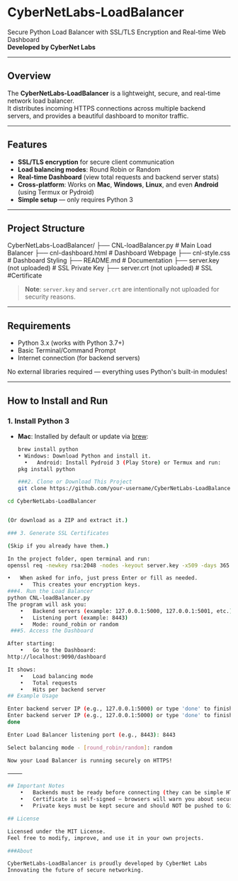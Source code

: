 # CyberNetLabs-LoadBalancer

Secure Python Load Balancer with SSL/TLS Encryption and Real-time Web Dashboard  
**Developed by CyberNet Labs**

---

## Overview

The **CyberNetLabs-LoadBalancer** is a lightweight, secure, and real-time network load balancer.  
It distributes incoming HTTPS connections across multiple backend servers, and provides a beautiful dashboard to monitor traffic.

---

## Features
- **SSL/TLS encryption** for secure client communication
- **Load balancing modes**: Round Robin or Random
- **Real-time Dashboard** (view total requests and backend server stats)
- **Cross-platform**: Works on **Mac**, **Windows**, **Linux**, and even **Android** (using Termux or Pydroid)
- **Simple setup** — only requires Python 3

---

## Project Structure
CyberNetLabs-LoadBalancer/
├── CNL-loadBalancer.py       # Main Load Balancer
├── cnl-dashboard.html        # Dashboard Webpage
├── cnl-style.css             # Dashboard Styling
├── README.md                 # Documentation
├── server.key (not uploaded) # SSL Private Key
├── server.crt (not uploaded) # SSL #Certificate
> **Note**: `server.key` and `server.crt` are intentionally not uploaded for security reasons.

---

## Requirements

- Python 3.x (works with Python 3.7+)
- Basic Terminal/Command Prompt
- Internet connection (for backend servers)

No external libraries required — everything uses Python's built-in modules!

---

## How to Install and Run

### 1. Install Python 3
- **Mac**: Installed by default or update via [brew](https://brew.sh/):  
  ```bash
  brew install python
  •	Windows: Download Python and install it.
	•	Android: Install Pydroid 3 (Play Store) or Termux and run:
  pkg install python

  ###2. Clone or Download This Project
  git clone https://github.com/your-username/CyberNetLabs-LoadBalancer.git
```bash
cd CyberNetLabs-LoadBalancer


(Or download as a ZIP and extract it.)

### 3. Generate SSL Certificates

(Skip if you already have them.)

In the project folder, open terminal and run: 
openssl req -newkey rsa:2048 -nodes -keyout server.key -x509 -days 365 -out server.crt

•	When asked for info, just press Enter or fill as needed.
	•	This creates your encryption keys.
###4. Run the Load Balancer
python CNL-loadBalancer.py
The program will ask you:
	•	Backend servers (example: 127.0.0.1:5000, 127.0.0.1:5001, etc.)
	•	Listening port (example: 8443)
	•	Mode: round_robin or random
 ###5. Access the Dashboard

After starting:
	•	Go to the Dashboard:
http://localhost:9090/dashboard

It shows:
	•	Load balancing mode
	•	Total requests
	•	Hits per backend server
## Example Usage

Enter backend server IP (e.g., 127.0.0.1:5000) or type 'done' to finish: 127.0.0.1:5000
Enter backend server IP (e.g., 127.0.0.1:5000) or type 'done' to finish: 127.0.0.1:5001
done

Enter Load Balancer listening port (e.g., 8443): 8443

Select balancing mode - [round_robin/random]: random

Now your Load Balancer is running securely on HTTPS!

⸻

## Important Notes
	•	Backends must be ready before connecting (they can be simple HTTP servers).
	•	Certificate is self-signed — browsers will warn you about security (expected for testing).
	•	Private keys must be kept secure and should NOT be pushed to GitHub.

## License

Licensed under the MIT License.
Feel free to modify, improve, and use it in your own projects.

###About

CyberNetLabs-LoadBalancer is proudly developed by CyberNet Labs
Innovating the future of secure networking.

